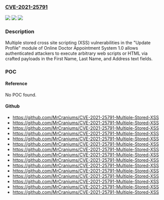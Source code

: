 ### [CVE-2021-25791](https://cve.mitre.org/cgi-bin/cvename.cgi?name=CVE-2021-25791)
![](https://img.shields.io/static/v1?label=Product&message=n%2Fa&color=blue)
![](https://img.shields.io/static/v1?label=Version&message=n%2Fa&color=blue)
![](https://img.shields.io/static/v1?label=Vulnerability&message=n%2Fa&color=brighgreen)

### Description

Multiple stored cross site scripting (XSS) vulnerabilities in the "Update Profile" module of Online Doctor Appointment System 1.0 allows authenticated attackers to execute arbitrary web scripts or HTML via crafted payloads in the First Name, Last Name, and Address text fields.

### POC

#### Reference
No POC found.

#### Github
- https://github.com/MrCraniums/CVE-2021-25791-Multiple-Stored-XSS
- https://github.com/MrCraniums/CVE-2021-25791-Multiple-Stored-XSS
- https://github.com/MrCraniums/CVE-2021-25791-Multiple-Stored-XSS
- https://github.com/MrCraniums/CVE-2021-25791-Multiple-Stored-XSS
- https://github.com/MrCraniums/CVE-2021-25791-Multiple-Stored-XSS
- https://github.com/MrCraniums/CVE-2021-25791-Multiple-Stored-XSS
- https://github.com/MrCraniums/CVE-2021-25791-Multiple-Stored-XSS
- https://github.com/MrCraniums/CVE-2021-25791-Multiple-Stored-XSS
- https://github.com/MrCraniums/CVE-2021-25791-Multiple-Stored-XSS
- https://github.com/MrCraniums/CVE-2021-25791-Multiple-Stored-XSS
- https://github.com/MrCraniums/CVE-2021-25791-Multiple-Stored-XSS
- https://github.com/MrCraniums/CVE-2021-25791-Multiple-Stored-XSS
- https://github.com/MrCraniums/CVE-2021-25791-Multiple-Stored-XSS
- https://github.com/MrCraniums/CVE-2021-25791-Multiple-Stored-XSS
- https://github.com/MrCraniums/CVE-2021-25791-Multiple-Stored-XSS

